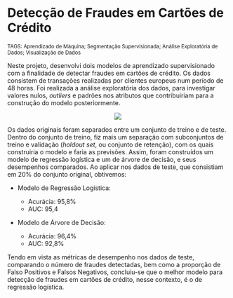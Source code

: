 # Detecção de Fraudes em Cartões de Crédito
<sub> TAGS: Aprendizado de Máquina; Segmentação Supervisionada; Análise Exploratória de Dados; Visualização de Dados

Neste projeto, desenvolvi dois modelos de aprendizado supervisionado com a finalidade de detectar fraudes em cartões de crédito. Os dados consistem de transações realizadas por clientes europeus num período de 48 horas. Foi realizada a análise exploratória dos dados, para investigar valores nulos, *outliers* e padrões nos atributos que contribuiriam para a construção do modelo posteriormente.
  
<p align="center">
  <img src="capa_p3.png" >
</p>
  
Os dados originais foram separados entre um conjunto de treino e de teste. Dentro do conjunto de treino, fiz mais um separação com subconjuntos de treino e validação (*holdout set*, ou conjunto de retenção), com os quais construiria o modelo e faria as previsões. Assim, foram construídos um modelo de regressão logística e um de árvore de decisão, e seus desempenhos comparados. Ao aplicar nos dados de teste, que consistiam em 20% do conjunto original, obtivemos:
  
* Modelo de Regressão Logística: 
  * Acurácia: 95,8%
  * AUC: 95,4
  
* Modelo de Árvore de Decisão:
  * Acurácia: 96,4%
  * AUC:      92,8%

Tendo em vista as métricas de desempenho nos dados de teste, comparando o número de fraudes detectadas, bem como a proporção de Falso Positivos e Falsos Negativos, concluiu-se que o melhor modelo para detecção de fraudes em cartões de crédito, nesse contexto, é o de regressão logística.
